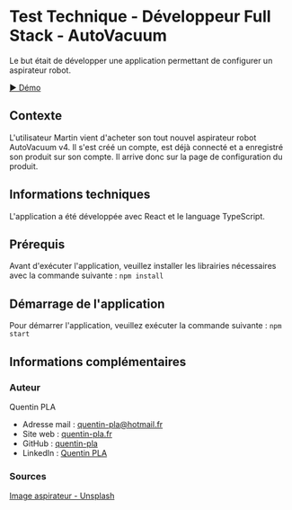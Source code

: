 # Test Technique - Développeur Full Stack - AutoVacuum

Le but était de développer une application permettant de configurer un aspirateur robot.

[▶️ Démo](https://quentin-pla.github.io/test-technique-autovacuum/)

## Contexte

L'utilisateur Martin vient d'acheter son tout nouvel aspirateur robot AutoVacuum v4. Il s'est créé un compte, est déjà
connecté et a enregistré son produit sur son compte. Il arrive donc sur la page de configuration du produit.

## Informations techniques

L'application a été développée avec React et le language TypeScript.

## Prérequis

Avant d'exécuter l'application, veuillez installer les librairies nécessaires avec la commande suivante :
`npm install`

## Démarrage de l'application

Pour démarrer l'application, veuillez exécuter la commande suivante :
`npm start`

## Informations complémentaires

### Auteur

Quentin PLA

- Adresse mail : [quentin-pla@hotmail.fr](mailto:quentin-pla@hotmail.fr)
- Site web : [quentin-pla.fr](https://quentin-pla.fr)
- GitHub : [quentin-pla](https://github.com/quentin-pla)
- LinkedIn : [Quentin PLA](https://www.linkedin.com/in/quentin-pla/)

### Sources

[Image aspirateur - Unsplash](https://images.unsplash.com/photo-1558317374-24793bc9f2fb?ixlib=rb-1.2.1&q=80&fm=jpg&crop=entropy&cs=tinysrgb&dl=kowon-vn-7jMiJmNfkgM-unsplash.jpg)
